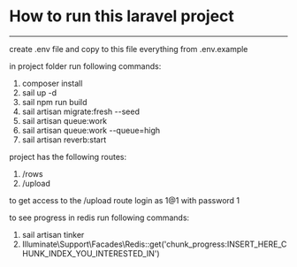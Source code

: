 <h1>How to run this laravel project</h1>
<hr>
<p>create .env file and copy to this file everything from .env.example</p>
<p>in project folder run following commands:</p>
<ol>
    <li>composer install</li>
    <li>sail up -d</li>
    <li>sail npm run build</li>
    <li>sail artisan migrate:fresh --seed</li>
    <li>sail artisan queue:work</li>
    <li>sail artisan queue:work --queue=high</li>
    <li>sail artisan reverb:start</li>
</ol>
<p>project has the following routes:</p>
<ol>
    <li>/rows</li>
    <li>/upload</li>
</ol>
<p>to get access to the /upload route login as 1@1 with password 1</p>
<p>to see progress in redis run following commands:</p>
<ol>
    <li>sail artisan tinker</li>
    <li>Illuminate\Support\Facades\Redis::get('chunk_progress:INSERT_HERE_CHUNK_INDEX_YOU_INTERESTED_IN')</li>
</ol>
